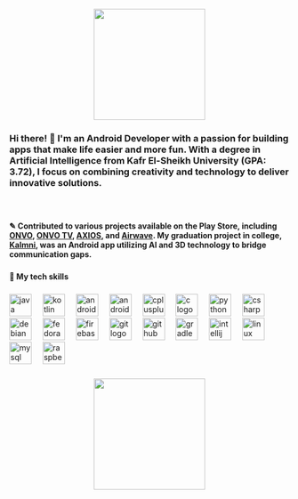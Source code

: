 <br clear="both">

<div align="center">
  <img height="200" src="https://miro.medium.com/v2/resize:fit:640/format:webp/0*00OhuHHBGIfcmqY4.gif"  />
</div>

<h3 align="left">Hi there! 👋 I'm an Android Developer with a passion for building apps that make life easier and more fun. With a degree in Artificial Intelligence from Kafr El-Sheikh University (GPA: 3.72), I focus on combining creativity and technology to deliver innovative solutions.</h3>

###

<br clear="both">

<h4 align="left">✎ Contributed to various projects available on the Play Store, including <a href='https://play.google.com/store/apps/details?id=me.onvo.onvo' target='_blank'>ONVO</a>, <a href='https://play.google.com/store/apps/details?id=me.onvo.tv' target='_blank'>ONVO TV</a>, <a href='https://play.google.com/store/apps/details?id=me.onvo.axios' target='_blank'>AXIOS</a>, and <a href='https://play.google.com/store/apps/details?id=me.onvo.wave' target='_blank'>Airwave</a>. My graduation project in college, <a href='https://github.com/example/kalmni' target='_blank'>Kalmni</a>, was an Android app utilizing AI and 3D technology to bridge communication gaps.</h4>

###

<h4 align="left">📱 My tech skills</h4>

###

<div align="left">
  <img src="https://cdn.jsdelivr.net/gh/devicons/devicon/icons/java/java-original.svg" height="40" alt="java logo"  />
  <img width="12" />
  <img src="https://cdn.jsdelivr.net/gh/devicons/devicon/icons/kotlin/kotlin-original.svg" height="40" alt="kotlin logo"  />
  <img width="12" />
  <img src="https://cdn.jsdelivr.net/gh/devicons/devicon/icons/android/android-original.svg" height="40" alt="android logo"  />
  <img width="12" />
  <img src="https://cdn.jsdelivr.net/gh/devicons/devicon/icons/androidstudio/androidstudio-original.svg" height="40" alt="androidstudio logo"  />
  <img width="12" />
  <img src="https://cdn.jsdelivr.net/gh/devicons/devicon/icons/cplusplus/cplusplus-original.svg" height="40" alt="cplusplus logo"  />
  <img width="12" />
  <img src="https://cdn.jsdelivr.net/gh/devicons/devicon/icons/c/c-original.svg" height="40" alt="c logo"  />
  <img width="12" />
  <img src="https://cdn.jsdelivr.net/gh/devicons/devicon/icons/python/python-original.svg" height="40" alt="python logo"  />
  <img width="12" />
  <img src="https://cdn.jsdelivr.net/gh/devicons/devicon/icons/csharp/csharp-original.svg" height="40" alt="csharp logo"  />
  <img width="12" />
  <img src="https://cdn.jsdelivr.net/gh/devicons/devicon/icons/debian/debian-original.svg" height="40" alt="debian logo"  />
  <img width="12" />
  <img src="https://cdn.jsdelivr.net/gh/devicons/devicon/icons/fedora/fedora-original.svg" height="40" alt="fedora logo"  />
  <img width="12" />
  <img src="https://cdn.jsdelivr.net/gh/devicons/devicon/icons/firebase/firebase-plain.svg" height="40" alt="firebase logo"  />
  <img width="12" />
  <img src="https://cdn.jsdelivr.net/gh/devicons/devicon/icons/git/git-original.svg" height="40" alt="git logo"  />
  <img width="12" />
  <img src="https://cdn.jsdelivr.net/gh/devicons/devicon/icons/github/github-original.svg" height="40" alt="github logo"  />
  <img width="12" />
  <img src="https://cdn.jsdelivr.net/gh/devicons/devicon/icons/gradle/gradle-original.svg" height="40" alt="gradle logo"  />
  <img width="12" />
  <img src="https://cdn.jsdelivr.net/gh/devicons/devicon/icons/intellij/intellij-original.svg" height="40" alt="intellij logo"  />
  <img width="12" />
  <img src="https://cdn.jsdelivr.net/gh/devicons/devicon/icons/linux/linux-original.svg" height="40" alt="linux logo"  />
  <img width="12" />
  <img src="https://cdn.jsdelivr.net/gh/devicons/devicon/icons/mysql/mysql-original.svg" height="40" alt="mysql logo"  />
  <img width="12" />
  <img src="https://cdn.jsdelivr.net/gh/devicons/devicon/icons/raspberrypi/raspberrypi-original.svg" height="40" alt="raspberrypi logo"  />
</div>

###

<div align="center">
  <img height="200" src="https://miro.medium.com/v2/resize:fit:640/format:webp/0*PGFH2ml8nRtgF_q0.gif"  />
</div>

###


###
